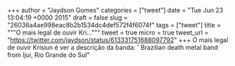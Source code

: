 
+++
author = "Jaydson Gomes"
categories = ["tweet"]
date = "Tue Jun 23 13:04:19 +0000 2015"
draft = false
slug = "26036a4ae998eac8b2b1534dc4def572f4f6074f"
tags = ["tweet"]
title = """O mais legal de ouvir Kri..."""
tweet = true
micro = true
tweet_url = "https://twitter.com/jaydson/status/613331751688097792"
+++
O mais legal de ouvir Krisiun é ver a descrição da banda: ' Brazilian death metal band from Ijuí, Rio Grande do Sul"
